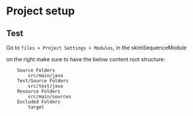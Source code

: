 # Project setup

## Test

Go to `files > Project Settings > Modules`, in the skimSequenceModule

on the right make sure to have the below content root structure:<br>

```
    Source Folders
        src/main/java
    Test/Source Folders
        src/test/java
    Resource Folders
        src/main/sources
    Excluded Folders
        target
```